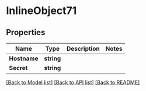 # InlineObject71

## Properties
Name | Type | Description | Notes
------------ | ------------- | ------------- | -------------
**Hostname** | **string** |  | 
**Secret** | **string** |  | 

[[Back to Model list]](../README.md#documentation-for-models) [[Back to API list]](../README.md#documentation-for-api-endpoints) [[Back to README]](../README.md)



